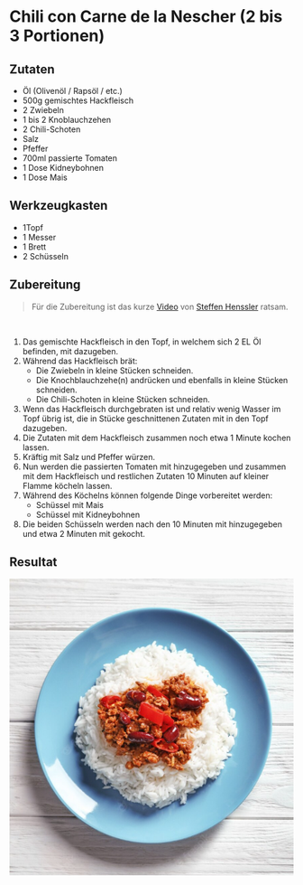 # Chili con Carne de la Nescher (2 bis 3 Portionen)

## Zutaten
* Öl (Olivenöl / Rapsöl / etc.)
* 500g gemischtes Hackfleisch
* 2 Zwiebeln
* 1 bis 2 Knoblauchzehen
* 2 Chili-Schoten
* Salz
* Pfeffer
* 700ml passierte Tomaten
* 1 Dose Kidneybohnen
* 1 Dose Mais

## Werkzeugkasten
* 1Topf
* 1 Messer
* 1 Brett
* 2 Schüsseln

## Zubereitung
> Für die Zubereitung ist das kurze [Video](https://www.youtube.com/watch?v=EEdBU64dYzw) von [Steffen Henssler](https://de.wikipedia.org/wiki/Steffen_Henssler) ratsam.
<br>

1. Das gemischte Hackfleisch in den Topf, in welchem sich 2 EL Öl befinden, mit dazugeben.
2. Während das Hackfleisch brät:
    * Die Zwiebeln in kleine Stücken schneiden.
    * Die Knochblauchzehe(n) andrücken und ebenfalls in kleine Stücken schneiden.
    * Die Chili-Schoten in kleine Stücken schneiden.
3. Wenn das Hackfleisch durchgebraten ist und relativ wenig Wasser im Topf übrig ist, die in Stücke geschnittenen Zutaten mit in den Topf dazugeben.
4. Die Zutaten mit dem Hackfleisch zusammen noch etwa 1 Minute kochen lassen.
5. Kräftig mit Salz und Pfeffer würzen.
6. Nun werden die passierten Tomaten mit hinzugegeben und zusammen mit dem Hackfleisch und restlichen Zutaten 10 Minuten auf kleiner Flamme köcheln lassen.
7. Während des Köchelns können folgende Dinge vorbereitet werden:
    * Schüssel mit Mais
    * Schüssel mit Kidneybohnen
8. Die beiden Schüsseln werden nach den 10 Minuten mit hinzugegeben und etwa 2 Minuten mit gekocht. 

## Resultat
![](./img/finished.png)
